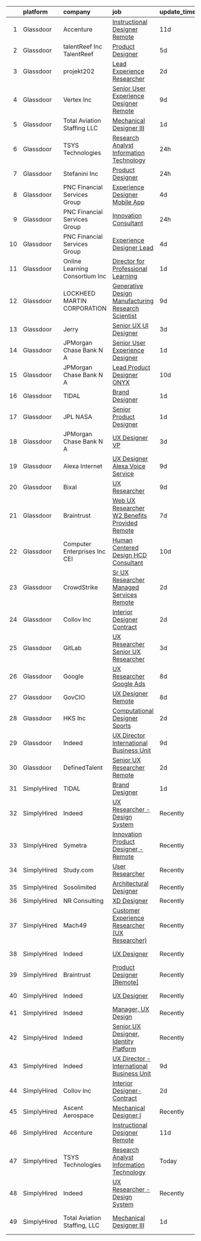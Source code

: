 

|    | platform    | company                         | job                                                                                                                                                                                                                                                                                                                                                                                                                                                                                                                                                                                                                                                                                                                                                                                                                                                                                                                                                                                                                                                                                                                                                                                                                                                                                                                                                                                                                                                                                                                                                                                                                    | update_time   | location               |
|---:|:------------|:--------------------------------|:-----------------------------------------------------------------------------------------------------------------------------------------------------------------------------------------------------------------------------------------------------------------------------------------------------------------------------------------------------------------------------------------------------------------------------------------------------------------------------------------------------------------------------------------------------------------------------------------------------------------------------------------------------------------------------------------------------------------------------------------------------------------------------------------------------------------------------------------------------------------------------------------------------------------------------------------------------------------------------------------------------------------------------------------------------------------------------------------------------------------------------------------------------------------------------------------------------------------------------------------------------------------------------------------------------------------------------------------------------------------------------------------------------------------------------------------------------------------------------------------------------------------------------------------------------------------------------------------------------------------------|:--------------|:-----------------------|
|  1 | Glassdoor   | Accenture                       | [Instructional Designer Remote](https://www.glassdoor.com/partner/jobListing.htm?pos=107&ao=1136043&s=58&guid=00000181e1b502b78a45a8b9440090a7&src=GD_JOB_AD&t=SR&vt=w&cs=1_be89f888&cb=1657349145967&jobListingId=1007967472120&jrtk=3-0-1g7gra0vhi7ne801-1g7gra107i4kg800-5be2c3ef4de63b52-)                                                                                                                                                                                                                                                                                                                                                                                                                                                                                                                                                                                                                                                                                                                                                                                                                                                                                                                                                                                                                                                                                                                                                                                                                                                                                                                         | 11d           | Remote                 |
|  2 | Glassdoor   | talentReef  Inc    TalentReef   | [Product Designer](https://www.glassdoor.com/partner/jobListing.htm?pos=120&ao=1136043&s=58&guid=00000181e1b502b78a45a8b9440090a7&src=GD_JOB_AD&t=SR&vt=w&ea=1&cs=1_4537301f&cb=1657349145971&jobListingId=1007979517908&jrtk=3-0-1g7gra0vhi7ne801-1g7gra107i4kg800-c9d3618b4b99e0a5-)                                                                                                                                                                                                                                                                                                                                                                                                                                                                                                                                                                                                                                                                                                                                                                                                                                                                                                                                                                                                                                                                                                                                                                                                                                                                                                                                 | 5d            | Denver, CO             |
|  3 | Glassdoor   | projekt202                      | [Lead Experience Researcher](https://www.glassdoor.com/partner/jobListing.htm?pos=128&ao=1136043&s=58&guid=00000181e1b502b78a45a8b9440090a7&src=GD_JOB_AD&t=SR&vt=w&ea=1&cs=1_ccb4ac4b&cb=1657349145973&jobListingId=1007988209855&jrtk=3-0-1g7gra0vhi7ne801-1g7gra107i4kg800-b7b4080d291ea16b-)                                                                                                                                                                                                                                                                                                                                                                                                                                                                                                                                                                                                                                                                                                                                                                                                                                                                                                                                                                                                                                                                                                                                                                                                                                                                                                                       | 2d            | Dallas, TX             |
|  4 | Glassdoor   | Vertex  Inc                     | [Senior User Experience Designer  Remote ](https://www.glassdoor.com/partner/jobListing.htm?pos=130&ao=1136043&s=58&guid=00000181e1b502b78a45a8b9440090a7&src=GD_JOB_AD&t=SR&vt=w&cs=1_f4cef63b&cb=1657349145973&jobListingId=1007971814966&jrtk=3-0-1g7gra0vhi7ne801-1g7gra107i4kg800-aab267d3576b7ca5-)                                                                                                                                                                                                                                                                                                                                                                                                                                                                                                                                                                                                                                                                                                                                                                                                                                                                                                                                                                                                                                                                                                                                                                                                                                                                                                              | 9d            | King of Prussia, PA    |
|  5 | Glassdoor   | Total Aviation Staffing  LLC    | [Mechanical Designer III](https://www.glassdoor.com/partner/jobListing.htm?pos=114&ao=1136043&s=58&guid=00000181e1b502b78a45a8b9440090a7&src=GD_JOB_AD&t=SR&vt=w&ea=1&cs=1_cb73c662&cb=1657349145967&jobListingId=1007990691119&jrtk=3-0-1g7gra0vhi7ne801-1g7gra107i4kg800-7153200e091b6474-)                                                                                                                                                                                                                                                                                                                                                                                                                                                                                                                                                                                                                                                                                                                                                                                                                                                                                                                                                                                                                                                                                                                                                                                                                                                                                                                          | 1d            | Macomb, MI             |
|  6 | Glassdoor   | TSYS Technologies               | [Research Analyst Information Technology](https://www.glassdoor.com/partner/jobListing.htm?pos=110&ao=1136043&s=58&guid=00000181e1b502b78a45a8b9440090a7&src=GD_JOB_AD&t=SR&vt=w&ea=1&cs=1_c132c390&cb=1657349145967&jobListingId=1007993220185&jrtk=3-0-1g7gra0vhi7ne801-1g7gra107i4kg800-8195113d45edb222-)                                                                                                                                                                                                                                                                                                                                                                                                                                                                                                                                                                                                                                                                                                                                                                                                                                                                                                                                                                                                                                                                                                                                                                                                                                                                                                          | 24h           | Remote                 |
|  7 | Glassdoor   | Stefanini  Inc                  | [Product Designer](https://www.glassdoor.com/partner/jobListing.htm?pos=125&ao=1136043&s=58&guid=00000181e1b502b78a45a8b9440090a7&src=GD_JOB_AD&t=SR&vt=w&ea=1&cs=1_db25e7d9&cb=1657349145972&jobListingId=1007993852074&jrtk=3-0-1g7gra0vhi7ne801-1g7gra107i4kg800-56990b212e5da083-)                                                                                                                                                                                                                                                                                                                                                                                                                                                                                                                                                                                                                                                                                                                                                                                                                                                                                                                                                                                                                                                                                                                                                                                                                                                                                                                                 | 24h           | Dearborn, MI           |
|  8 | Glassdoor   | PNC Financial Services Group    | [Experience Designer   Mobile App](https://www.glassdoor.com/partner/jobListing.htm?pos=103&ao=1110586&s=58&guid=00000181e1b502b78a45a8b9440090a7&src=GD_JOB_AD&t=SR&vt=w&cs=1_15bc6944&cb=1657349145966&jobListingId=1007982588220&cpc=F4EED0218A761C36&jrtk=3-0-1g7gra0vhi7ne801-1g7gra107i4kg800-68cc8588b984d398--6NYlbfkN0AMofH_6zXbiqn6xehDj89HQNfpf30LHk40Y3Yl5cZTpm-EXukPQNetNbgZyPcaSjnrLyJG9xGhiN6pcVensUROEhmMBG7ruwUuDO-3_ER7-oi202RhxDgnRm9NWBYVYuubQ-auQ_EhJGJa8tPCBiXfYspzCyP3wsAGyYVw-kFoVeUxWUMk5KoAWIDOa_JBk0ANoewa6jEPo5MS5ijrPd2zolc4QkXsjyoJxU_iMXqCZPUg_Qvmw4XLlt-f-zMd0nmP_k1KExx4fydXwxj_BpGDVTYXWCCQxvjxGOsY0PQLfmlVyAW4ps3_jb4hm-9PPjVGrYR_HWyO_GhMwUrdgXVkt6c0ApxPECoGCZD46STJoGawfjalRONn6_4Q5HlkvLiH8DPiAAntkMlVjWVs6CajHx4Re1432CHkGClkCcoVU6kqk-6S8BjvKfxpk3f0sHX2XlUz0OjX-GDFtRIw_PbezcqSdvGTyrhdDKDOgqENaKuApE4C9IhkNZ0eSRWP5kOgJw7Nx7wPbppznhSKqqFevax8f36gPkQAu1aYlEirlMqDJvH4l1QZMBbMBjeGzQ_e1t6w65SMaHSH5x8fSJb67EOhMhNA4PxAV68XgTNW3olbBiz2-srpXM5OAJ-qQBAU_h7sZMsMEIoNeg_yhdGTJx0p7gQbzpq7blAN5DEExKsaK4iTUGwFSTEmE5Pm6O7BRvyflQ9rDUes3SuDLs9p7SrT3wE6WYk_5iuCyBmTAAY0iY7OFCdu-ynEUEnvNNGoUAZKMDwS-Q0BXpRcHznhZD2Rl18BUU3ciUXvfbIDh3Wn2zbWrtvo6RPwF72DAqaac2ClrORlX9iNrnnbJg_vCQG7nTorc6HYH9mDRK9aqcoD3aszcNpADNOwSE8Ga9AZ5jTvf8wY6eKXqvsj2WTrTKZ7kdW7fOEwagzHW4ygDzRzGzIeDJxaG7gt96hBslyeGOp6vdopyqoozXWtBB_T6ZNyWg2Qgj2MNQRiIZj7dK7zDua1D_Whvwm7FqydWQggipK8-0HYdh5HwMQPyCvGVR0Sc4Te9u0VhOVk2-aPhqPbuUywhXPC1OuUahaop8pS7-C1CJ_ZwIBjcCywZV0kHakMhaZOS3FBRAs0UHvcZM1LWlEUH6E2zb8N3qB-mDBR3vuuHZKJa-vVQBu3m3Fhiwnja4dM4eVISV0e9IEOWJtK8yCO4mMDXX3vnq56rov6LnQGXK_IGpuAWkTraV3g) | 4d            | Pittsburgh, PA         |
|  9 | Glassdoor   | PNC Financial Services Group    | [Innovation Consultant](https://www.glassdoor.com/partner/jobListing.htm?pos=115&ao=1136043&s=58&guid=00000181e1b502b78a45a8b9440090a7&src=GD_JOB_AD&t=SR&vt=w&cs=1_22c10b46&cb=1657349145968&jobListingId=1007993895260&jrtk=3-0-1g7gra0vhi7ne801-1g7gra107i4kg800-2ad32cf42f2e637e-)                                                                                                                                                                                                                                                                                                                                                                                                                                                                                                                                                                                                                                                                                                                                                                                                                                                                                                                                                                                                                                                                                                                                                                                                                                                                                                                                 | 24h           | Pittsburgh, PA         |
| 10 | Glassdoor   | PNC Financial Services Group    | [Experience Designer Lead](https://www.glassdoor.com/partner/jobListing.htm?pos=101&ao=1110586&s=58&guid=00000181e1b502b78a45a8b9440090a7&src=GD_JOB_AD&t=SR&vt=w&cs=1_33e0ca1f&cb=1657349145966&jobListingId=1007982586273&cpc=155EB9D5185558AF&jrtk=3-0-1g7gra0vhi7ne801-1g7gra107i4kg800-c05c35824ecef15b--6NYlbfkN0AMofH_6zXbiqn6xehDj89HQNfpf30LHk40Y3Yl5cZTpm-EXukPQNetNbgZyPcaSjnrLyJG9xGhiEaaW6YdAPCwXAZLb78fiNsHz3Av8Uu1ZGU8a4_e9MT9wB8CFHlihswxuPdGtOJk4bHPe-RBy25D0mUiZPGp2QB8ubanZwqFbGiogZ_UkSqd8QaVCB4BG-AfhBnDGAB0Mj81iTdcgcqEKSIzXvFgtSlRGR5Oudh_EnOE-DstsFGaPCTcjJ2Ghl8fw-GIMr_elsumsyfEuM3gy9_pRA4b47nSGAP1WKSyKU_lQcSzfjNEs4U0dc4axj-lnuwAY-86qkoMwMcjrKN8w5UgpaMgIA-2vgkgK2ptqndydV5ITFl8kYCsuUVpRwm4ZaSNqMN9KcLPVmY53kdN51hLjhkIHCrYlqzbw8JBAndMp5zFEky0HJMy4tzZj9jwMEMFC38XTK5MpifJzaBvbIVUHDac6mKzSUnGRD764-o2aUHN3rHCI5Eg1m_lCSK5QCVrN2qdTPXoQfHk1B0xn6tFktd1fZ7S6u-RHclE1BtBqsqr8OR8Wf8LYemzlrOKRXkx-2-2rMMHL9ijoXP0Tl9gm0oiqgFordp9rgPV1L1VrsDV57Yc83bH8pWiLVZQVSjCzA3wW38HmlooFgJWeBqPgm5ATWuEdxZMLSH8aS3KMNI9sbSt0rHSNZwNKPulJBLiwzeC5JM2zw2wX7Pc1NFJOTw0gekMPwZ80jWGbMQUtYJG7R12wZj-rYEjcjzYSIZKU_S7vSfK6bmgYDA3Hc-xk3zB9A7_MNa56bEnPp8zhbbh5k2MPHi5rAar1ZlUdG41zkv8yf6N1lyogU2a5NGsifrZtxKWdmG8PQX4D69QoZ5VRYkv6aDAMsqu8eNW8WcHVowpmtvXG9Bfa_YJF-74TIr89dVnGGZclrArUdGgP1fzqxgqRuojopIjHmJWxdaPn2HB8LhPSbXNZa-By_uKgeJmJTAJMRw-kTK4W0BTLjXGb5tCFJeUGjwDGQ2z3Y4TUJDWnIsXBEUb6DH-Wa2spI8V3e0EajHuejasi5BT2ZZw_wbGtcgOXNJdxoKPoBuh4_WLPHE7Cv_iGW_Jscq-VU2fQM2IViRvS-1Ef9Z0bOthfAVmUjoLVJ9_3r1jjy_FzvMBARYLgYzP_30siYIducl9BHCQXWFkiFVCsuuu3WBOLnxeueIzjJ0qdwY%3D)                           | 4d            | Pittsburgh, PA         |
| 11 | Glassdoor   | Online Learning Consortium Inc  | [Director for Professional Learning](https://www.glassdoor.com/partner/jobListing.htm?pos=111&ao=1136043&s=58&guid=00000181e1b502b78a45a8b9440090a7&src=GD_JOB_AD&t=SR&vt=w&ea=1&cs=1_bfa1ad8b&cb=1657349145967&jobListingId=1007991135591&jrtk=3-0-1g7gra0vhi7ne801-1g7gra107i4kg800-71cbe51e9961e1b8-)                                                                                                                                                                                                                                                                                                                                                                                                                                                                                                                                                                                                                                                                                                                                                                                                                                                                                                                                                                                                                                                                                                                                                                                                                                                                                                               | 1d            | Boston, MA             |
| 12 | Glassdoor   | LOCKHEED MARTIN CORPORATION     | [Generative Design   Manufacturing Research Scientist](https://www.glassdoor.com/partner/jobListing.htm?pos=122&ao=1136043&s=58&guid=00000181e1b502b78a45a8b9440090a7&src=GD_JOB_AD&t=SR&vt=w&cs=1_095955af&cb=1657349145972&jobListingId=1007971993276&jrtk=3-0-1g7gra0vhi7ne801-1g7gra107i4kg800-5830dfb3cb1cb712-)                                                                                                                                                                                                                                                                                                                                                                                                                                                                                                                                                                                                                                                                                                                                                                                                                                                                                                                                                                                                                                                                                                                                                                                                                                                                                                  | 9d            | Billerica, MA          |
| 13 | Glassdoor   | Jerry                           | [Senior UX UI Designer](https://www.glassdoor.com/partner/jobListing.htm?pos=129&ao=1136043&s=58&guid=00000181e1b502b78a45a8b9440090a7&src=GD_JOB_AD&t=SR&vt=w&ea=1&cs=1_3fd61fed&cb=1657349145973&jobListingId=1007985272450&jrtk=3-0-1g7gra0vhi7ne801-1g7gra107i4kg800-b67b2fcab1d79c66-)                                                                                                                                                                                                                                                                                                                                                                                                                                                                                                                                                                                                                                                                                                                                                                                                                                                                                                                                                                                                                                                                                                                                                                                                                                                                                                                            | 3d            | California             |
| 14 | Glassdoor   | JPMorgan Chase Bank  N A        | [Senior User Experience Designer](https://www.glassdoor.com/partner/jobListing.htm?pos=116&ao=1136043&s=58&guid=00000181e1b502b78a45a8b9440090a7&src=GD_JOB_AD&t=SR&vt=w&cs=1_2d277bfb&cb=1657349145968&jobListingId=1007991504187&jrtk=3-0-1g7gra0vhi7ne801-1g7gra107i4kg800-87ea9470d0349728-)                                                                                                                                                                                                                                                                                                                                                                                                                                                                                                                                                                                                                                                                                                                                                                                                                                                                                                                                                                                                                                                                                                                                                                                                                                                                                                                       | 1d            | Chicago, IL            |
| 15 | Glassdoor   | JPMorgan Chase Bank  N A        | [Lead Product Designer   ONYX](https://www.glassdoor.com/partner/jobListing.htm?pos=127&ao=1136043&s=58&guid=00000181e1b502b78a45a8b9440090a7&src=GD_JOB_AD&t=SR&vt=w&cs=1_3ac6d88e&cb=1657349145972&jobListingId=1007967827491&jrtk=3-0-1g7gra0vhi7ne801-1g7gra107i4kg800-31caaf783770c3ad-)                                                                                                                                                                                                                                                                                                                                                                                                                                                                                                                                                                                                                                                                                                                                                                                                                                                                                                                                                                                                                                                                                                                                                                                                                                                                                                                          | 10d           | New York, NY           |
| 16 | Glassdoor   | TIDAL                           | [Brand Designer](https://www.glassdoor.com/partner/jobListing.htm?pos=106&ao=1136043&s=58&guid=00000181e1b502b78a45a8b9440090a7&src=GD_JOB_AD&t=SR&vt=w&cs=1_d011dc7d&cb=1657349145967&jobListingId=1007991684188&jrtk=3-0-1g7gra0vhi7ne801-1g7gra107i4kg800-34481a920c14f864-)                                                                                                                                                                                                                                                                                                                                                                                                                                                                                                                                                                                                                                                                                                                                                                                                                                                                                                                                                                                                                                                                                                                                                                                                                                                                                                                                        | 1d            | New York, NY           |
| 17 | Glassdoor   | JPL NASA                        | [Senior Product Designer](https://www.glassdoor.com/partner/jobListing.htm?pos=113&ao=1136043&s=58&guid=00000181e1b502b78a45a8b9440090a7&src=GD_JOB_AD&t=SR&vt=w&cs=1_2f0ae04a&cb=1657349145967&jobListingId=1007989694735&jrtk=3-0-1g7gra0vhi7ne801-1g7gra107i4kg800-726b97320080a688-)                                                                                                                                                                                                                                                                                                                                                                                                                                                                                                                                                                                                                                                                                                                                                                                                                                                                                                                                                                                                                                                                                                                                                                                                                                                                                                                               | 1d            | Pasadena, CA           |
| 18 | Glassdoor   | JPMorgan Chase Bank  N A        | [UX Designer  VP](https://www.glassdoor.com/partner/jobListing.htm?pos=109&ao=1136043&s=58&guid=00000181e1b502b78a45a8b9440090a7&src=GD_JOB_AD&t=SR&vt=w&cs=1_8999cf79&cb=1657349145967&jobListingId=1007986250091&jrtk=3-0-1g7gra0vhi7ne801-1g7gra107i4kg800-8f8bdca42a820949-)                                                                                                                                                                                                                                                                                                                                                                                                                                                                                                                                                                                                                                                                                                                                                                                                                                                                                                                                                                                                                                                                                                                                                                                                                                                                                                                                       | 3d            | Columbus, OH           |
| 19 | Glassdoor   | Alexa Internet                  | [UX Designer  Alexa Voice Service](https://www.glassdoor.com/partner/jobListing.htm?pos=112&ao=1136043&s=58&guid=00000181e1b502b78a45a8b9440090a7&src=GD_JOB_AD&t=SR&vt=w&cs=1_25734ec5&cb=1657349145967&jobListingId=1007971271477&jrtk=3-0-1g7gra0vhi7ne801-1g7gra107i4kg800-d84fdd267fe290b3-)                                                                                                                                                                                                                                                                                                                                                                                                                                                                                                                                                                                                                                                                                                                                                                                                                                                                                                                                                                                                                                                                                                                                                                                                                                                                                                                      | 9d            | Remote                 |
| 20 | Glassdoor   | Bixal                           | [UX Researcher](https://www.glassdoor.com/partner/jobListing.htm?pos=124&ao=1136043&s=58&guid=00000181e1b502b78a45a8b9440090a7&src=GD_JOB_AD&t=SR&vt=w&cs=1_81af3247&cb=1657349145972&jobListingId=1007971191748&jrtk=3-0-1g7gra0vhi7ne801-1g7gra107i4kg800-ceca15e579803118-)                                                                                                                                                                                                                                                                                                                                                                                                                                                                                                                                                                                                                                                                                                                                                                                                                                                                                                                                                                                                                                                                                                                                                                                                                                                                                                                                         | 9d            | Remote                 |
| 21 | Glassdoor   | Braintrust                      | [Web UX Researcher    W2   Benefits Provided    Remote ](https://www.glassdoor.com/partner/jobListing.htm?pos=117&ao=1136043&s=58&guid=00000181e1b502b78a45a8b9440090a7&src=GD_JOB_AD&t=SR&vt=w&cs=1_7e4e0551&cb=1657349145968&jobListingId=1007977522233&jrtk=3-0-1g7gra0vhi7ne801-1g7gra107i4kg800-c5330b095f7f7454-)                                                                                                                                                                                                                                                                                                                                                                                                                                                                                                                                                                                                                                                                                                                                                                                                                                                                                                                                                                                                                                                                                                                                                                                                                                                                                                | 7d            | San Francisco, CA      |
| 22 | Glassdoor   | Computer Enterprises  Inc   CEI | [Human Centered Design  HCD  Consultant](https://www.glassdoor.com/partner/jobListing.htm?pos=104&ao=1110586&s=58&guid=00000181e1b502b78a45a8b9440090a7&src=GD_JOB_AD&t=SR&vt=w&ea=1&cs=1_e24b3409&cb=1657349145967&jobListingId=1007968535526&cpc=AC285F3A3ECA6BB0&jrtk=3-0-1g7gra0vhi7ne801-1g7gra107i4kg800-def89c390d6f5422--6NYlbfkN0AVVnl_N3xmP3MApcGA3sr6MLnz8P423WWILI1WvbjE8Ry71v-lom9NKs8rBQiPPSd_lwDojoCgmbORjvElkJw8NX89Sh_BjJah9SKZCsQWS3uI8nih6vwF2eJ5GS_wJfsDO5IUBkFwok2v6x4ocmxI51CY5Rzx3MrVUasKNbGYC2BGIVrZUGNbqgJ8T1py9l2NEd1lsAxjpRGAV-Qrsrxtri3JRrY5h1XhAZtpktizlsxliOA56sntR_SOA7F6Rllhn_0CH6Gsm7iqCsArMcxFclDH35nki07NTqutBlBoupVwxzBrOKnfc7pGOt9zyGPZo5qfikj40E9iphHfkR4fAqVJkROtiCgyorQhW8I_Enetk0w6hCnQ424r2Lbo3PNYgXGBIrmNs4af0rRhTrjMR3olfns4A_5UWaYXMLvkVhB90C75PPXfl652pOqTa-wKLIFpQI60PzFqVAu_1THCvxrTH17jHlUc-EScLJu5zEWBAN_xbkyZ2CyujvPbDnPdJmmCvsIot0pgYdT1ZDB1csXALafeYOM%3D)                                                                                                                                                                                                                                                                                                                                                                                                                                                                                                                                                                                                                                                                                                        | 10d           | Remote                 |
| 23 | Glassdoor   | CrowdStrike                     | [Sr  UX Researcher   Managed Services  Remote ](https://www.glassdoor.com/partner/jobListing.htm?pos=119&ao=1136043&s=58&guid=00000181e1b502b78a45a8b9440090a7&src=GD_JOB_AD&t=SR&vt=w&cs=1_d2842c1b&cb=1657349145971&jobListingId=1007987559216&jrtk=3-0-1g7gra0vhi7ne801-1g7gra107i4kg800-716d75753165322f-)                                                                                                                                                                                                                                                                                                                                                                                                                                                                                                                                                                                                                                                                                                                                                                                                                                                                                                                                                                                                                                                                                                                                                                                                                                                                                                         | 2d            | Remote                 |
| 24 | Glassdoor   | Collov Inc                      | [Interior Designer Contract](https://www.glassdoor.com/partner/jobListing.htm?pos=105&ao=1136043&s=58&guid=00000181e1b502b78a45a8b9440090a7&src=GD_JOB_AD&t=SR&vt=w&ea=1&cs=1_852d7e64&cb=1657349145967&jobListingId=1007988370649&jrtk=3-0-1g7gra0vhi7ne801-1g7gra107i4kg800-4c05ee95f3caf0ce-)                                                                                                                                                                                                                                                                                                                                                                                                                                                                                                                                                                                                                                                                                                                                                                                                                                                                                                                                                                                                                                                                                                                                                                                                                                                                                                                       | 2d            | Remote                 |
| 25 | Glassdoor   | GitLab                          | [UX Researcher   Senior UX Researcher](https://www.glassdoor.com/partner/jobListing.htm?pos=121&ao=1136043&s=58&guid=00000181e1b502b78a45a8b9440090a7&src=GD_JOB_AD&t=SR&vt=w&cs=1_6407f578&cb=1657349145971&jobListingId=1007985082187&jrtk=3-0-1g7gra0vhi7ne801-1g7gra107i4kg800-ac791ff60d4cc108-)                                                                                                                                                                                                                                                                                                                                                                                                                                                                                                                                                                                                                                                                                                                                                                                                                                                                                                                                                                                                                                                                                                                                                                                                                                                                                                                  | 3d            | Remote                 |
| 26 | Glassdoor   | Google                          | [UX Researcher  Google Ads](https://www.glassdoor.com/partner/jobListing.htm?pos=118&ao=1136043&s=58&guid=00000181e1b502b78a45a8b9440090a7&src=GD_JOB_AD&t=SR&vt=w&cs=1_917e9ff9&cb=1657349145971&jobListingId=1007974018475&jrtk=3-0-1g7gra0vhi7ne801-1g7gra107i4kg800-d281596d2718dd41-)                                                                                                                                                                                                                                                                                                                                                                                                                                                                                                                                                                                                                                                                                                                                                                                                                                                                                                                                                                                                                                                                                                                                                                                                                                                                                                                             | 8d            | Austin, TX             |
| 27 | Glassdoor   | GovCIO                          | [UX Designer  Remote ](https://www.glassdoor.com/partner/jobListing.htm?pos=126&ao=1136043&s=58&guid=00000181e1b502b78a45a8b9440090a7&src=GD_JOB_AD&t=SR&vt=w&cs=1_1867f15b&cb=1657349145972&jobListingId=1007973829127&jrtk=3-0-1g7gra0vhi7ne801-1g7gra107i4kg800-3c3a8742c6bc3871-)                                                                                                                                                                                                                                                                                                                                                                                                                                                                                                                                                                                                                                                                                                                                                                                                                                                                                                                                                                                                                                                                                                                                                                                                                                                                                                                                  | 8d            | Remote                 |
| 28 | Glassdoor   | HKS  Inc                        | [Computational Designer   Sports](https://www.glassdoor.com/partner/jobListing.htm?pos=108&ao=1136043&s=58&guid=00000181e1b502b78a45a8b9440090a7&src=GD_JOB_AD&t=SR&vt=w&cs=1_21522646&cb=1657349145967&jobListingId=1007987975635&jrtk=3-0-1g7gra0vhi7ne801-1g7gra107i4kg800-d98b7e78996b43d8-)                                                                                                                                                                                                                                                                                                                                                                                                                                                                                                                                                                                                                                                                                                                                                                                                                                                                                                                                                                                                                                                                                                                                                                                                                                                                                                                       | 2d            | Los Angeles, CA        |
| 29 | Glassdoor   | Indeed                          | [UX Director   International Business Unit](https://www.glassdoor.com/partner/jobListing.htm?pos=102&ao=1110586&s=58&guid=00000181e1b502b78a45a8b9440090a7&src=GD_JOB_AD&t=SR&vt=w&cs=1_9bdda2ba&cb=1657349145966&jobListingId=1007971205893&cpc=1CBFC3E34E2A31FF&jrtk=3-0-1g7gra0vhi7ne801-1g7gra107i4kg800-8bdda3467dc467eb--6NYlbfkN0CiRNM7CVr8YueLFKlzwbFWI0o7IjV438l4sVrvKZ0flpURU_mqoI8EbsK64YRr3OCR3l7QVb8xZpFynF8Nt9Rjau42MxCv-igPg2W-LwOaJbGQh835XDZSidQZ6aGSggM0GV9TF6bHichpTS0H4_p_GBbi4ppEj56w-cjWmyNno5uVYRfupttyaBli_cJKdfvVbP0-qjVSuGGSS97WoJcRm5lQ3R8fEz0Uma9qpI3PjBvXJzEgAxK7UEbcsc7vvYuXyV56kQAMBNhjaS7fGqpxXLK--ucx6BgM-yeLpFevjFqzstEXDlO2MqUGwd4YIDO4obeaCLYWV-gTYBpGHEA-h3yLhMVqpsuesxjel817u2tWvMlbaGxmEpP0V3GdHtvuhogZsA6lGzk6WpY1HU6ffl3MZLVEUgeCncCaE0FxYNshgarpXmh8eXzWzvgGduKkinW36emEqCdZ-xoPhRWVUt3f4GxS8-zW3wRpelANJ3PgCjKjtjAtaNjDqHGcwxQClIBQkpVU20QveEy6AAuG)                                                                                                                                                                                                                                                                                                                                                                                                                                                                                                                                                                                                                                                                                                                        | 9d            | Austin, TX             |
| 30 | Glassdoor   | DefinedTalent                   | [Senior UX Researcher  Remote ](https://www.glassdoor.com/partner/jobListing.htm?pos=123&ao=1136043&s=58&guid=00000181e1b502b78a45a8b9440090a7&src=GD_JOB_AD&t=SR&vt=w&ea=1&cs=1_a35abe8b&cb=1657349145972&jobListingId=1007988922831&jrtk=3-0-1g7gra0vhi7ne801-1g7gra107i4kg800-f6469ed267e0350b-)                                                                                                                                                                                                                                                                                                                                                                                                                                                                                                                                                                                                                                                                                                                                                                                                                                                                                                                                                                                                                                                                                                                                                                                                                                                                                                                    | 2d            | Remote                 |
| 31 | SimplyHired | TIDAL                           | [Brand Designer](https://www.simplyhired.com/job/W4F8mdim2I5jInCUJhr_gyMHF65JeVCq2EE-ZrG4F3e8irRd3_ZE9A?q=generative+designer)                                                                                                                                                                                                                                                                                                                                                                                                                                                                                                                                                                                                                                                                                                                                                                                                                                                                                                                                                                                                                                                                                                                                                                                                                                                                                                                                                                                                                                                                                         | 1d            | New York, NY           |
| 32 | SimplyHired | Indeed                          | [UX Researcher - Design System](https://www.simplyhired.com/job/FqLi6Dh4L7108zoqpbIbl4R9ihOb6AetgY3ZuUCqvnGljX8MjEHJ7A?q=generative+designer)                                                                                                                                                                                                                                                                                                                                                                                                                                                                                                                                                                                                                                                                                                                                                                                                                                                                                                                                                                                                                                                                                                                                                                                                                                                                                                                                                                                                                                                                          | Recently      | United States          |
| 33 | SimplyHired | Symetra                         | [Innovation Product Designer - Remote](https://www.simplyhired.com/job/hSkWjaWMYgFhCFQx-vz3tfIowyPuP4lujgWiB5HyDVHP--PC0XA9tQ?q=generative+designer)                                                                                                                                                                                                                                                                                                                                                                                                                                                                                                                                                                                                                                                                                                                                                                                                                                                                                                                                                                                                                                                                                                                                                                                                                                                                                                                                                                                                                                                                   | Recently      | Bellevue, WA           |
| 34 | SimplyHired | Study.com                       | [User Researcher](https://www.simplyhired.com/job/xUS_b2SnKlSDeLp17-83WntA4NFRWCScNPAg6itVyV0lQxnknkYgLg?q=generative+designer)                                                                                                                                                                                                                                                                                                                                                                                                                                                                                                                                                                                                                                                                                                                                                                                                                                                                                                                                                                                                                                                                                                                                                                                                                                                                                                                                                                                                                                                                                        | Recently      | Mountain View, CA      |
| 35 | SimplyHired | Sosolimited                     | [Architectural Designer](https://www.simplyhired.com/job/1wnZZjS_T2B-Khb33FLg8m5W26VpFJO-O7M0joPbDLzOi2-l3WqCTg?q=generative+designer)                                                                                                                                                                                                                                                                                                                                                                                                                                                                                                                                                                                                                                                                                                                                                                                                                                                                                                                                                                                                                                                                                                                                                                                                                                                                                                                                                                                                                                                                                 | Recently      | Boston, MA             |
| 36 | SimplyHired | NR Consulting                   | [XD Designer](https://www.simplyhired.com/job/P6myDGETgTQaOZ6DR-q1K3YtrEX8D3XfV62ZDDaajMYUd6aqPtn21w?q=generative+designer)                                                                                                                                                                                                                                                                                                                                                                                                                                                                                                                                                                                                                                                                                                                                                                                                                                                                                                                                                                                                                                                                                                                                                                                                                                                                                                                                                                                                                                                                                            | Recently      | Remote                 |
| 37 | SimplyHired | Mach49                          | [Customer Experience Researcher (UX Researcher)](https://www.simplyhired.com/job/gqc9Ocab-denE9zg_FBaTShyzapkVQXgcFJ-vcQ1KVfTZeOjGs_qOA?q=generative+designer)                                                                                                                                                                                                                                                                                                                                                                                                                                                                                                                                                                                                                                                                                                                                                                                                                                                                                                                                                                                                                                                                                                                                                                                                                                                                                                                                                                                                                                                         | Recently      | Boston, MA             |
| 38 | SimplyHired | Indeed                          | [UX Designer](https://www.simplyhired.com/job/7GiZIE7D3Vdy_WwQaWJKRxT3iPyT6Rqzli4Zo5eTP3IEz4tsOt1bKA?q=generative+designer)                                                                                                                                                                                                                                                                                                                                                                                                                                                                                                                                                                                                                                                                                                                                                                                                                                                                                                                                                                                                                                                                                                                                                                                                                                                                                                                                                                                                                                                                                            | Recently      | United States          |
| 39 | SimplyHired | Braintrust                      | [Product Designer [Remote]](https://www.simplyhired.com/job/RCwSGdYu0oFr0SZB_qa2dBbMVo6kAi5nV7IWPv4u0yveJVrx-97BmQ?q=generative+designer)                                                                                                                                                                                                                                                                                                                                                                                                                                                                                                                                                                                                                                                                                                                                                                                                                                                                                                                                                                                                                                                                                                                                                                                                                                                                                                                                                                                                                                                                              | Recently      | San Francisco, CA      |
| 40 | SimplyHired | Indeed                          | [UX Designer](https://www.simplyhired.com/job/7GiZIE7D3Vdy_WwQaWJKRxT3iPyT6Rqzli4Zo5eTP3IEz4tsOt1bKA?q=generative+designer)                                                                                                                                                                                                                                                                                                                                                                                                                                                                                                                                                                                                                                                                                                                                                                                                                                                                                                                                                                                                                                                                                                                                                                                                                                                                                                                                                                                                                                                                                            | Recently      | United States          |
| 41 | SimplyHired | Indeed                          | [Manager, UX Design](https://www.simplyhired.com/job/to3spEYsdj0YX6-0lvslE3sR84JlByylOIX8nU0h93KyJNxPY22Zag?q=generative+designer)                                                                                                                                                                                                                                                                                                                                                                                                                                                                                                                                                                                                                                                                                                                                                                                                                                                                                                                                                                                                                                                                                                                                                                                                                                                                                                                                                                                                                                                                                     | Recently      | United States          |
| 42 | SimplyHired | Indeed                          | [Senior UX Designer, Identity Platform](https://www.simplyhired.com/job/BAYI8oqCxBT54pX44nQjMb--kXLVOQbHpcKhltVZq4MqzFYT9L3AoQ?q=generative+designer)                                                                                                                                                                                                                                                                                                                                                                                                                                                                                                                                                                                                                                                                                                                                                                                                                                                                                                                                                                                                                                                                                                                                                                                                                                                                                                                                                                                                                                                                  | Recently      | United States          |
| 43 | SimplyHired | Indeed                          | [UX Director - International Business Unit](https://www.simplyhired.com/job/dM1ysZJlDdbR8EZNlsgzTct0IkrbTTXaHBZS5c96oik2kiLD-V6z9g?q=generative+designer)                                                                                                                                                                                                                                                                                                                                                                                                                                                                                                                                                                                                                                                                                                                                                                                                                                                                                                                                                                                                                                                                                                                                                                                                                                                                                                                                                                                                                                                              | 9d            | Austin, TX             |
| 44 | SimplyHired | Collov Inc                      | [Interior Designer-Contract](https://www.simplyhired.com/job/BWulXfwm_DajYkRoVR_cHEZ0YAw0ZzUYn4k1ZR9ZbVk7SbJZhkaf0Q?q=generative+designer)                                                                                                                                                                                                                                                                                                                                                                                                                                                                                                                                                                                                                                                                                                                                                                                                                                                                                                                                                                                                                                                                                                                                                                                                                                                                                                                                                                                                                                                                             | 2d            | Remote                 |
| 45 | SimplyHired | Ascent Aerospace                | [Mechanical Designer I](https://www.simplyhired.com/job/m9uL8E-KBSidP7pxfgEvNZvofvtuyESSvshWn47w-CPfzWYXILw1_Q?q=generative+designer)                                                                                                                                                                                                                                                                                                                                                                                                                                                                                                                                                                                                                                                                                                                                                                                                                                                                                                                                                                                                                                                                                                                                                                                                                                                                                                                                                                                                                                                                                  | Recently      | Macomb, MI             |
| 46 | SimplyHired | Accenture                       | [Instructional Designer Remote](https://www.simplyhired.com/job/hr8ncoKfleUGVuo--GGLtxtufm9lBPA3q1EeawLyF1PXiiCen_poQw?q=generative+designer)                                                                                                                                                                                                                                                                                                                                                                                                                                                                                                                                                                                                                                                                                                                                                                                                                                                                                                                                                                                                                                                                                                                                                                                                                                                                                                                                                                                                                                                                          | 11d           | Remote                 |
| 47 | SimplyHired | TSYS Technologies               | [Research Analyst Information Technology](https://www.simplyhired.com/job/1Xku72KXZ1K9u6Z0_TGq0b5nhySr9c7WiYe-b4u7wheWdBrrGv3gYQ?q=generative+designer)                                                                                                                                                                                                                                                                                                                                                                                                                                                                                                                                                                                                                                                                                                                                                                                                                                                                                                                                                                                                                                                                                                                                                                                                                                                                                                                                                                                                                                                                | Today         | Remote                 |
| 48 | SimplyHired | Indeed                          | [UX Researcher - Design System](https://www.simplyhired.com/job/FqLi6Dh4L7108zoqpbIbl4R9ihOb6AetgY3ZuUCqvnGljX8MjEHJ7A?q=generative+designer)                                                                                                                                                                                                                                                                                                                                                                                                                                                                                                                                                                                                                                                                                                                                                                                                                                                                                                                                                                                                                                                                                                                                                                                                                                                                                                                                                                                                                                                                          | Recently      | United States          |
| 49 | SimplyHired | Total Aviation Staffing, LLC    | [Mechanical Designer III](https://www.simplyhired.com/job/vnP9Txa1fYgqco0i-3xiWuwLL1PwSuwlWBGPmlWwB79zaOBSdSnYfA?q=generative+designer)                                                                                                                                                                                                                                                                                                                                                                                                                                                                                                                                                                                                                                                                                                                                                                                                                                                                                                                                                                                                                                                                                                                                                                                                                                                                                                                                                                                                                                                                                | 1d            | Macomb, MI +1 location |